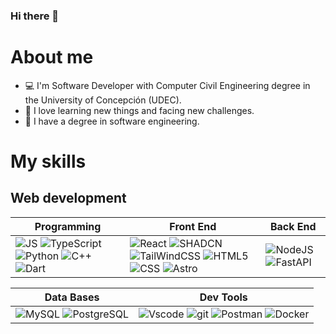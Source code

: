 ### Hi there 👋

# About me 


- 💻 I'm Software Developer with Computer Civil Engineering degree in the University of Concepción (UDEC).
- 🌱 I love learning new things and facing new challenges.
- 🧠 I have a degree in software engineering.

# My skills

## Web development

| **Programming** |**Front End** |**Back End**|
|---|---|---|
|![JS](https://img.shields.io/badge/JavaScript-323330?style=for-the-badge&logo=javascript&logoColor=F7DF1E) ![TypeScript](https://img.shields.io/badge/typescript-%23007ACC.svg?style=for-the-badge&logo=typescript&logoColor=white) ![Python](https://camo.githubusercontent.com/c12ad1005cfe203bc1369ceb00b4b6f933251fdcaf3335d6e1a5d22583e9cdb6/68747470733a2f2f696d672e736869656c64732e696f2f62616467652f707974686f6e2d2532333134333534432e7376673f7374796c653d666f722d7468652d6261646765266c6f676f3d707974686f6e266c6f676f436f6c6f723d7768697465) ![C++](https://img.shields.io/badge/C++-00599C?style=style=for-the-badge&logo=C%2B%2B&logoColor=white) ![Dart](https://img.shields.io/badge/Dart-0175C2?style=for-the-badge&logo=dart&logoColor=white)| ![React](https://img.shields.io/badge/React-20232A?style=for-the-badge&logo=react&logoColor=61DAFB) ![SHADCN](https://img.shields.io/badge/shadcn%2Fui-000?logo=shadcnui&logoColor=fff&style=for-the-badge) ![TailWindCSS](https://img.shields.io/badge/Tailwind_CSS-38B2AC?style=for-the-badge&logo=tailwind-css&logoColor=white) ![HTML5](https://img.shields.io/badge/HTML5-E34F26?style=for-the-badge&logo=html5&logoColor=white) ![CSS](https://img.shields.io/badge/CSS3-1572B6?style=for-the-badge&logo=css3&logoColor=white)  ![Astro](https://img.shields.io/badge/Astro-20232A?style=for-the-badge&logo=Astro&logoColor=BC52EE)  | ![NodeJS](https://img.shields.io/badge/Node.js-339933?style=for-the-badge&logo=nodedotjs&logoColor=white) ![FastAPI](https://camo.githubusercontent.com/c58080e34df4ca8168f9b3f5f0dc4e1859b73186743b7df24fca2b19e78c0868/68747470733a2f2f696d672e736869656c64732e696f2f62616467652f666173746170692d2532333030393638382e7376673f7374796c653d666f722d7468652d6261646765266c6f676f3d66617374617069266c6f676f436f6c6f723d7768697465) 
 


| **Data Bases** | **Dev Tools** |
| --- | --- |
|![MySQL](https://img.shields.io/badge/MySQL-005C84?style=for-the-badge&logo=mysql&logoColor=white) ![PostgreSQL](https://img.shields.io/badge/PostgreSQL-316192?style=for-the-badge&logo=postgresql&logoColor=white) | ![Vscode](https://img.shields.io/badge/VSCode-0078D4?style=for-the-badge&logo=visual%20studio%20code&logoColor=white) ![git](	https://img.shields.io/badge/GIT-E44C30?style=for-the-badge&logo=git&logoColor=white) ![Postman](https://img.shields.io/badge/Postman-FF6C37?style=for-the-badge&logo=postman&logoColor=white) ![Docker](https://img.shields.io/badge/docker-%230db7ed.svg?style=for-the-badge&logo=docker&logoColor=white)